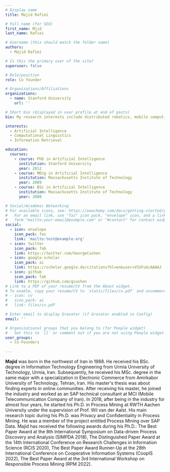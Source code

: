 ```yaml
---
# Display name
title: Majid Rafiei

# Full name (for SEO)
first_name: Mjid
last_name: Rafiei

# Username (this should match the folder name)
authors:
  - Majid Rafiei

# Is this the primary user of the site?
superuser: false

# Role/position
role: Co founder

# Organizations/Affiliations
organizations:
  - name: Stanford University
    url: ''

# Short bio (displayed in user profile at end of posts)
bio: My research interests include distributed robotics, mobile computing and programmable matter.

interests:
  - Artificial Intelligence
  - Computational Linguistics
  - Information Retrieval

education:
  courses:
    - course: PhD in Artificial Intelligence
      institution: Stanford University
      year: 2012
    - course: MEng in Artificial Intelligence
      institution: Massachusetts Institute of Technology
      year: 2009
    - course: BSc in Artificial Intelligence
      institution: Massachusetts Institute of Technology
      year: 2008

# Social/Academic Networking
# For available icons, see: https://wowchemy.com/docs/getting-started/page-builder/#icons
#   For an email link, use "fas" icon pack, "envelope" icon, and a link in the
#   form "mailto:your-email@example.com" or "#contact" for contact widget.
social:
  - icon: envelope
    icon_pack: fas
    link: 'mailto:test@example.org'
  - icon: twitter
    icon_pack: fab
    link: https://twitter.com/GeorgeCushen
  - icon: google-scholar
    icon_pack: ai
    link: https://scholar.google.de/citations?hl=en&user=VSSFuGcAAAAJ
  - icon: github
    icon_pack: fab
    link: https://github.com/gcushen
# Link to a PDF of your resume/CV from the About widget.
# To enable, copy your resume/CV to `static/files/cv.pdf` and uncomment the lines below.
# - icon: cv
#   icon_pack: ai
#   link: files/cv.pdf

# Enter email to display Gravatar (if Gravatar enabled in Config)
email: ''

# Organizational groups that you belong to (for People widget)
#   Set this to `[]` or comment out if you are not using People widget.
user_groups:
  - Co-Founders 
  
---
```

**Majid** was born in the northwest of Iran in 1988.  He received his BSc. degree in Information Technology Engineering from Urmia University of Technology, Urmia, Iran. Subsequently, he received his MSc. degree in the same major with a specialization in Electronic Commerce from Amirkabor University of Technology, Tehran, Iran. His master's thesis was about finding experts in online communities. After receiving his master, he joined the industry and worked as an SAP technical consultant at MCI (Mobile Telecommunication Company of Iran). In 2018, after being in the industry for almost four years, he started his Ph.D. in Process Mining at RWTH Aachen University under the supervision of Prof. Wil van der Aalst. His main research topic during his Ph.D. was Privacy and Confidentiality in Process Mining. He was a member of the project entitled Process Mining over SAP Data. Majid has received the following awards during his Ph.D.: The Best Paper Award at the 8th International Symposium on Data-driven Process Discovery and Analysis (SIMPDA 2018), The Distinguished Paper Award at the 14th International Conference on Research Challenges in Information Science (RCIS 2020), The Best Paper Award Runner-Up at the 28th International Conference on Cooperative Information Systems (CoopIS 2022), The Best Paper Award at the 3rd International Workshop on Responsible Process Mining (RPM 2022).

